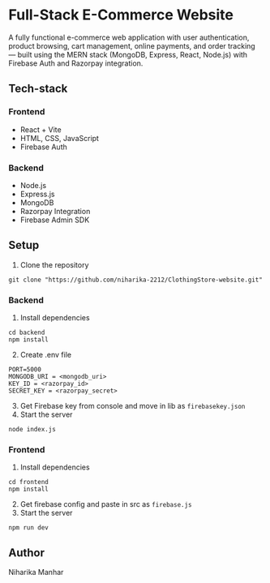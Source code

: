 # Full-Stack E-Commerce Website

A fully functional e-commerce web application with user authentication, product browsing, cart management, online payments, and order tracking — built using the MERN stack (MongoDB, Express, React, Node.js) with Firebase Auth and Razorpay integration.

## Tech-stack
### Frontend
- React + Vite
- HTML, CSS, JavaScript
- Firebase Auth

### Backend
- Node.js
- Express.js
- MongoDB
- Razorpay Integration
- Firebase Admin SDK

## Setup
1. Clone the repository
```
git clone "https://github.com/niharika-2212/ClothingStore-website.git"
```
### Backend
1. Install dependencies
```
cd backend
npm install
```
2. Create .env file
```
PORT=5000
MONGODB_URI = <mongodb_uri>
KEY_ID = <razorpay_id>
SECRET_KEY = <razorpay_secret>
```
3. Get Firebase key from console and move in lib as `firebasekey.json`
4. Start the server
```
node index.js
```

### Frontend
1. Install dependencies
```
cd frontend
npm install
```
2. Get firebase config and paste in src as `firebase.js`
3. Start the server
```
npm run dev
```

## Author
Niharika Manhar
